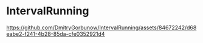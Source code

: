 # IntervalRunning


https://github.com/DmitryGorbunow/IntervalRunning/assets/84672242/d68eabe2-f241-4b28-85da-cfe0352921d4

